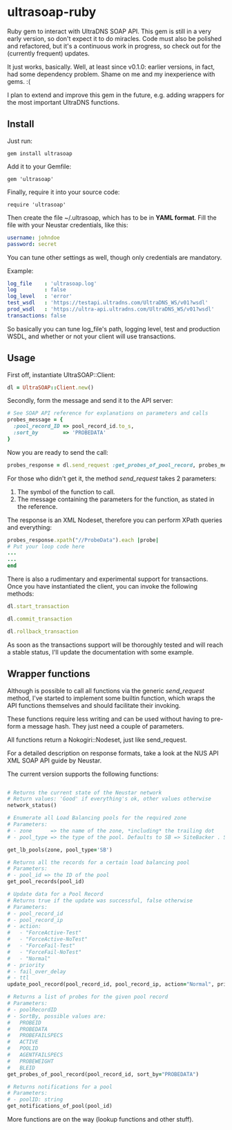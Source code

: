 ultrasoap-ruby
==============

Ruby gem to interact with UltraDNS SOAP API.
This gem is still in a very early version, so don't expect it to do miracles.
Code must also be polished and refactored, but it's a continuous work in progress, so check out for the (currently frequent) updates.

It just works, basically. Well, at least since v0.1.0: earlier versions, in fact, had some dependency problem. Shame on me and my inexperience with gems. :(

I plan to extend and improve this gem in the future, e.g. adding wrappers for the most important UltraDNS functions.

Install
-------

Just run:

```
gem install ultrasoap
```

Add it to your Gemfile:

```
gem 'ultrasoap'
```

Finally, require it into your source code:

```
require 'ultrasoap'
```

Then create the file ~/.ultrasoap, which has to be in **YAML format**.
Fill the file with your Neustar credentials, like this:

```yaml
username: johndoe
password: secret
```

You can tune other settings as well, though only credentials are mandatory.

Example:

```yaml
log_file    : 'ultrasoap.log'
log         : false
log_level   : 'error'
test_wsdl   : 'https://testapi.ultradns.com/UltraDNS_WS/v01?wsdl'
prod_wsdl   : 'https://ultra-api.ultradns.com/UltraDNS_WS/v01?wsdl'
transactions: false
```

So basically you can tune log_file's path, logging level, test and production WSDL, and whether or not your client will use transactions.

Usage
-----

First off, instantiate UltraSOAP::Client:

```ruby
dl = UltraSOAP::Client.new()
```

Secondly, form the message and send it to the API server:

```ruby
# See SOAP API reference for explanations on parameters and calls
probes_message = {
  :pool_record_ID => pool_record_id.to_s,
  :sort_by        => 'PROBEDATA'
}
```

Now you are ready to send the call:

```ruby
probes_response = dl.send_request :get_probes_of_pool_record, probes_message
```

For those who didn't get it, the method *send_request* takes 2 parameters:
1) The symbol of the function to call.
2) The message containing the parameters for the function, as stated in the reference.

The response is an XML Nodeset, therefore you can perform XPath queries and everything:

```ruby
probes_response.xpath("//ProbeData").each |probe|
# Put your loop code here
...
...
end
```

There is also a rudimentary and experimental support for transactions.
Once you have instantiated the client, you can invoke the following methods:

```ruby
dl.start_transaction

dl.commit_transaction

dl.rollback_transaction
```

As soon as the transactions support will be thoroughly tested and will reach a stable status, I'll update the documentation with some example.

Wrapper functions
-----------------

Although is possible to call all functions via the generic *send_request* method, I've started to implement some builtin function, which wraps the API functions themselves and should facilitate their invoking.

These functions require less writing and can be used without having to pre-form a message hash. They just need a couple of parameters.

All functions return a Nokogiri::Nodeset, just like send_request.

For a detailed description on response formats, take a look at the NUS API XML SOAP API guide by Neustar.

The current version supports the following functions:

```ruby

# Returns the current state of the Neustar network
# Return values: 'Good' if everything's ok, other values otherwise
network_status()

# Enumerate all Load Balancing pools for the required zone
# Parameters:
# - zone      => the name of the zone, *including* the trailing dot
# - pool_type => the type of the pool. Defaults to SB => SiteBacker . See the reference manual to learn more.

get_lb_pools(zone, pool_type='SB')

# Returns all the records for a certain load balancing pool
# Parameters:
# - pool_id => the ID of the pool
get_pool_records(pool_id)

# Update data for a Pool Record
# Returns true if the update was successful, false otherwise
# Parameters:
# - pool_record_id
# - pool_record_ip
# - action:
#   - "ForceActive-Test"
#   - "ForceActive-NoTest"
#   - "ForceFail-Test"
#   - "ForceFail-NoTest"
#   - "Normal"
# - priority
# - fail_over_delay
# - ttl
update_pool_record(pool_record_id, pool_record_ip, action="Normal", priority="1", fail_over_delay="0", ttl="60")

# Returns a list of probes for the given pool record
# Parameters:
# - poolRecordID
# - SortBy, possible values are: 
#   PROBEID
#   PROBEDATA
#   PROBEFAILSPECS
#   ACTIVE
#   POOLID
#   AGENTFAILSPECS
#   PROBEWEIGHT
#   BLEID
get_probes_of_pool_record(pool_record_id, sort_by="PROBEDATA")

# Returns notifications for a pool
# Parameters:
# - poolID: string
get_notifications_of_pool(pool_id)

```

More functions are on the way (lookup functions and other stuff).
